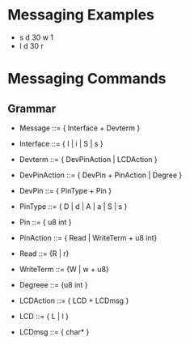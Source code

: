 # Messaging Examples #

* s d 30 w 1
* I d 30 r

# Messaging Commands #
## Grammar ##

* Message      ::= { Interface + Devterm }
* Interface    ::= { I | i | S | s }
* Devterm	     ::= { DevPinAction | LCDAction }

* DevPinAction ::= { DevPin +  PinAction | Degree }
* DevPin       ::= { PinType + Pin }
* PinType      ::= { D | d | A | a | S | s }
* Pin          ::= { u8 int }
* PinAction    ::= { Read | WriteTerm + u8 int}
* Read         ::= {R | r}
* WriteTerm    ::= {W | w + u8}
* Degreee      ::= {u8 int }

* LCDAction    ::= { LCD + LCDmsg }
* LCD          ::= { L | l }
* LCDmsg       ::= { char* }

